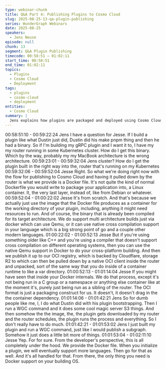 ```yaml
---
type: webinar-chunk
title: Q&A Part 4: Publishing Plugins to Cosmo Cloud
slug: 2025-08-25-13-qa-plugin-publishing
series: WunderGraph Webinars
date: 2025-08-25
speakers:
  - Jens Neuse
episode: null
chunk: 13
segment: Q&A Plugin Publishing
timecode: 00:58:51 – 01:02:11
start_time: 00:58:51
end_time: 01:02:11
topics:
  - Plugins
  - Cosmo Cloud
  - Deployment
tags:
  - plugins
  - cosmo-cloud
  - deployment
entities:
  - Cosmo Cloud
summary: |
  Jens explains how plugins are packaged and deployed using Cosmo Cloud, the OCI registry, and Docker-based builds.
---
```


00:58:51:10 - 00:59:22:24
Jens
I have a question for Jesse. If I build a plugin like what Dustin just did, Dustin did his make
pnpm thing and then he had a binary. So if I'm building my gRPC plugin and I want it to, I have
my my router running in some Kubernetes cluster. How do I get this binary. Which by the way,
probably my my MacBook architecture is the wrong architecture.
00:59:23:01 - 00:59:32:04
Jens
cluster?
How do I get the plugin built in the right way into the, router that's running on my Kubernetes
00:59:32:06 - 00:59:52:04
Jesse
Right. So what we're doing right now with the flow for publishing to Cosmo Cloud and having it
pulled down by the router is what we provide is a Docker file. It's not quite the kind of normal
Dockerfile you would write to package your application into, a Linux container. It, the very last
layer, instead of, like from Debian or whatever.
00:59:52:04 - 01:00:22:02
Jesse
It's from scratch. And that's because we actually just use the image that the Docker file
produces as a container for the working directory of your plugin, including, anything it might
need resources to run. And of course, the binary that is already been compiled for its target
architecture. We do support multi architecture builds just via docker which can use Qemu, or it
can use native cross compilation support in your language which is a big strong point of go and
a couple other modern languages.
01:00:22:02 - 01:00:52:13
Jesse
But if you're using something older like C++ and you're using a compiler that doesn't support
cross compilation on different operating systems, then you can use the native Qemu support in
Docker to do your cross-platform building. And then we publish it up to our OCI registry, which is
backed by Cloudflare, storage R2 to which can then be pulled down by a native OCI client
inside the router and unpacked, sort of the same way that you do inside of a container runtime
to like a var directory.
01:00:52:13 - 01:01:14:04
Jesse
If you might have seen that inside your Docker internals. We do that process, except it's not
being run in a C group or a namespace or anything else container like at the moment it's, purely
just being run as a sibling of the router. The OCI format is just a packaging construct for us. It
doesn't, it doesn't drag in the the container dependency.
01:01:14:06 - 01:01:42:21
Jens
So for dumb people like me, I, I do what Dustin did with his plugin bootstrapping. Then I run a
WGC command and it does some cool magic server S3 things. And then somehow the the
image, the, the plugin gets downloaded by my router and the router schedules, the plugin runs
the process and everything. So I don't really have to do much.
01:01:42:21 - 01:01:53:02
Jens
I just built my plugin and run a WGC command, just like I would publish a subgraph. Somehow it
just does a little bit more of things.
01:01:53:04 - 01:02:11:10
Jesse
Yep. For for sure. From the developer's perspective, this is all completely under the hood. We
provide the Docker file. When you initialize a plugin, we will eventually support more languages.
Then go for that as well. And it's all handled for that. From there, the only thing you need is
Docker support on your building OS.